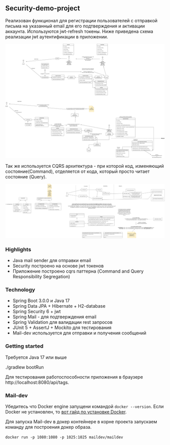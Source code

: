 ## Security-demo-project

Реализован функционал для регистрации пользователей с отправкой письма на указанный
email для его подтверждения и активации аккаунта. Используются jwt-refresh токены.
Ниже приведена схема реализации jwt аутентификации в приложении.

![spring-security-jwt-workflow-impl.png](diagrams%2Fspring-security-jwt-workflow-impl.png)

Так же используется CQRS архитектура - при которой код, изменяющий состояние(Command),
отделяется от кода, который просто читает состояние (Query).

![CQRS-workflow](diagrams/CQRS.png)

### Highlights
- Java mail sender для отправки email
- Security построено на основе jwt токенов
- Приложение построено cqrs паттерна (Command and Query Responsibility Segregation)

### Technology
- Spring Boot 3.0.0 и Java 17
- Spring Data JPA + Hibernate + H2-database
- Spring Security 6 + jwt
- Spring Mail - для подтверждения email
- Spring Validation для валидации rest запросов
- JUnit 5 + AssertJ + Mockito для тестирования
- Mail-dev используется для отправки и получения сообщений

### Getting started
Требуется Java 17 или выше

./gradlew bootRun

Для тестирования работоспособности приложения в браузере http://localhost:8080/api/tags.  

### Mail-dev

Убедитесь что Docker engine запущени командой `docker --version`. Если Docker
не установлен, то [вот гайд по установке Docker](https://github.com/ModiconMe/docker/blob/main/installation.md).

Для запуска Mail-dev в докер контейнере в корне проекта запускаем команду
для построения докер образа.

`docker run -p 1080:1080 -p 1025:1025 maildev/maildev`

